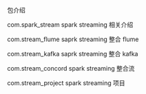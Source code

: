 包介绍

com.spark_stream spark streaming 相关介绍

com.stream_flume saprk streaming 整合 flume

com.stream_kafka saprk streaming 整合 kafka

com.stream_concord spark streaming 整合流

com.stream_project spark streaming 项目